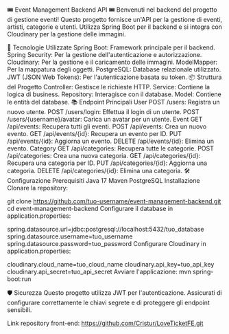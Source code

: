 🎟️ Event Management Backend API 🎟️
Benvenuti nel backend del progetto di gestione eventi! Questo progetto fornisce un'API per la gestione di eventi, artisti, categorie e utenti. Utilizza Spring Boot per il backend e si integra con Cloudinary per la gestione delle immagini.

🚀 Tecnologie Utilizzate
Spring Boot: Framework principale per il backend.
Spring Security: Per la gestione dell'autenticazione e autorizzazione.
Cloudinary: Per la gestione e il caricamento delle immagini.
ModelMapper: Per la mappatura degli oggetti.
PostgreSQL: Database relazionale utilizzato.
JWT (JSON Web Tokens): Per l'autenticazione basata su token.
📦 Struttura del Progetto
Controller: Gestisce le richieste HTTP.
Service: Contiene la logica di business.
Repository: Interagisce con il database.
Model: Contiene le entità del database.
📚 Endpoint Principali
User
POST /users: Registra un nuovo utente.
POST /users/login: Effettua il login di un utente.
POST /users/{username}/avatar: Carica un avatar per un utente.
Event
GET /api/events: Recupera tutti gli eventi.
POST /api/events: Crea un nuovo evento.
GET /api/events/{id}: Recupera un evento per ID.
PUT /api/events/{id}: Aggiorna un evento.
DELETE /api/events/{id}: Elimina un evento.
Category
GET /api/categories: Recupera tutte le categorie.
POST /api/categories: Crea una nuova categoria.
GET /api/categories/{id}: Recupera una categoria per ID.
PUT /api/categories/{id}: Aggiorna una categoria.
DELETE /api/categories/{id}: Elimina una categoria.
🛠️ Configurazione
Prerequisiti
Java 17
Maven
PostgreSQL
Installazione
Clonare la repository:

git clone https://github.com/tuo-username/event-management-backend.git
cd event-management-backend
Configurare il database in application.properties:

spring.datasource.url=jdbc:postgresql://localhost:5432/tuo_database
spring.datasource.username=tuo_username
spring.datasource.password=tuo_password
Configurare Cloudinary in application.properties:


cloudinary.cloud_name=tuo_cloud_name
cloudinary.api_key=tuo_api_key
cloudinary.api_secret=tuo_api_secret
Avviare l'applicazione:
mvn spring-boot:run


🛡️ Sicurezza
Questo progetto utilizza JWT per l'autenticazione. Assicurati di configurare correttamente le chiavi segrete e di proteggere gli endpoint sensibili.

Link repository front-end: https://github.com/Cristur/LoveTicketFE.git
